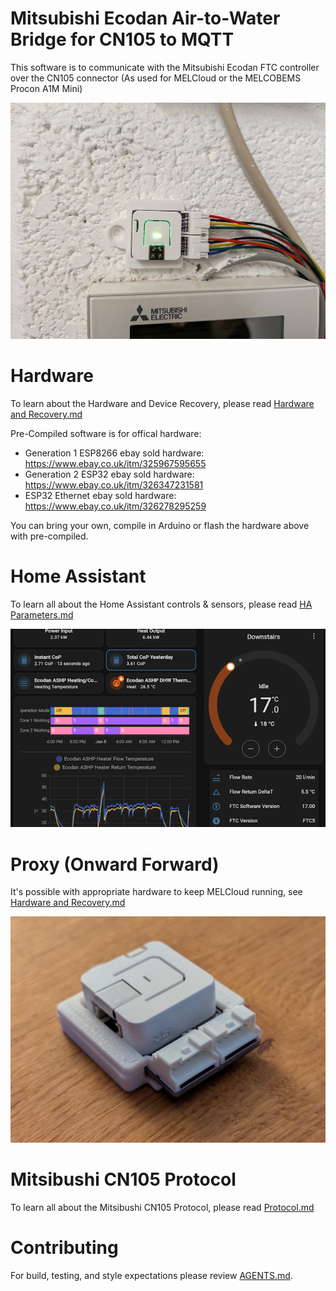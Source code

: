 # Mitsubishi Ecodan Air-to-Water Bridge for CN105 to MQTT

This software is to communicate with the Mitsubishi Ecodan FTC controller over the CN105 connector (As used for MELCloud or the MELCOBEMS Procon A1M Mini)

![installed device](https://github.com/F1p/Mitsubishi-CN105-Protocol-Decode/blob/master/documentation/images/Bridge.jpg?raw=true)


# Hardware

To learn about the Hardware and Device Recovery, please read [Hardware and Recovery.md](https://github.com/F1p/Mitsubishi-CN105-Protocol-Decode/blob/master/documentation/Hardware%20and%20Recovery.md)

Pre-Compiled software is for offical hardware:

 - Generation 1 ESP8266 ebay sold hardware: https://www.ebay.co.uk/itm/325967595655
 - Generation 2 ESP32 ebay sold hardware: https://www.ebay.co.uk/itm/326347231581
 - ESP32 Ethernet ebay sold hardware: https://www.ebay.co.uk/itm/326278295259



You can bring your own, compile in Arduino or flash the hardware above with pre-compiled.


# Home Assistant

To learn all about the Home Assistant controls & sensors, please read [HA Parameters.md](https://github.com/F1p/Mitsubishi-CN105-Protocol-Decode/blob/master/documentation/HA%20Parameters.md)

![home assistant](https://github.com/F1p/Mitsubishi-CN105-Protocol-Decode/blob/master/documentation/images/dashboard.png)


# Proxy (Onward Forward)

It's possible with appropriate hardware to keep MELCloud running, see [Hardware and Recovery.md](https://github.com/F1p/Mitsubishi-CN105-Protocol-Decode/blob/master/documentation/Hardware%20and%20Recovery.md)

![Proxy](https://github.com/F1p/Mitsubishi-CN105-Protocol-Decode/blob/master/documentation/images/ProxyBoard.jpg?raw=true)




# Mitsibushi CN105 Protocol

To learn all about the Mitsibushi CN105 Protocol, please read [Protocol.md](https://github.com/F1p/Mitsubishi-CN105-Protocol-Decode/blob/master/documentation/Protocol.md)

# Contributing

For build, testing, and style expectations please review [AGENTS.md](AGENTS.md).

